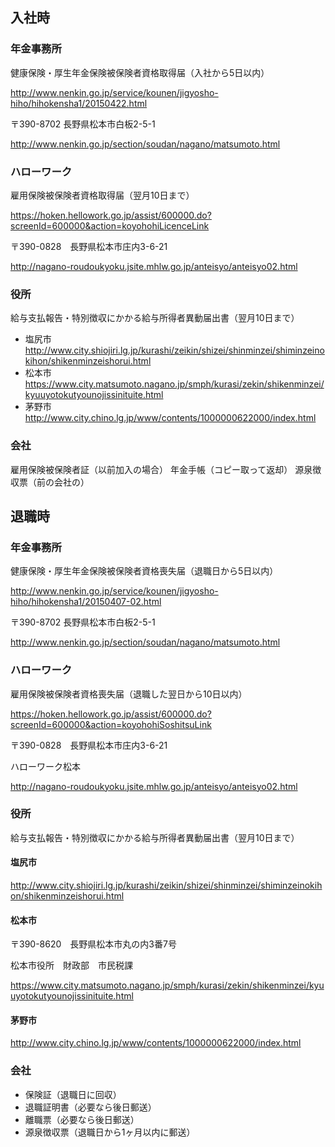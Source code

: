 
## 入社時

### 年金事務所
健康保険・厚生年金保険被保険者資格取得届（入社から5日以内）

http://www.nenkin.go.jp/service/kounen/jigyosho-hiho/hihokensha1/20150422.html

〒390-8702 長野県松本市白板2-5-1

http://www.nenkin.go.jp/section/soudan/nagano/matsumoto.html

### ハローワーク
雇用保険被保険者資格取得届（翌月10日まで）

https://hoken.hellowork.go.jp/assist/600000.do?screenId=600000&action=koyohohiLicenceLink

〒390-0828　長野県松本市庄内3-6-21

http://nagano-roudoukyoku.jsite.mhlw.go.jp/anteisyo/anteisyo02.html

### 役所
給与支払報告・特別徴収にかかる給与所得者異動届出書（翌月10日まで）

- 塩尻市 http://www.city.shiojiri.lg.jp/kurashi/zeikin/shizei/shinminzei/shiminzeinokihon/shikenminzeishorui.html
- 松本市 https://www.city.matsumoto.nagano.jp/smph/kurasi/zekin/shikenminzei/kyuuyotokutyounojissinituite.html
- 茅野市 http://www.city.chino.lg.jp/www/contents/1000000622000/index.html

### 会社
雇用保険被保険者証（以前加入の場合）
年金手帳（コピー取って返却）
源泉徴収票（前の会社の）

## 退職時

### 年金事務所
健康保険・厚生年金保険被保険者資格喪失届（退職日から5日以内）

http://www.nenkin.go.jp/service/kounen/jigyosho-hiho/hihokensha1/20150407-02.html

〒390-8702 長野県松本市白板2-5-1

http://www.nenkin.go.jp/section/soudan/nagano/matsumoto.html

### ハローワーク
雇用保険被保険者資格喪失届（退職した翌日から10日以内）

https://hoken.hellowork.go.jp/assist/600000.do?screenId=600000&action=koyohohiSoshitsuLink

〒390-0828　長野県松本市庄内3-6-21

ハローワーク松本

http://nagano-roudoukyoku.jsite.mhlw.go.jp/anteisyo/anteisyo02.html

### 役所
給与支払報告・特別徴収にかかる給与所得者異動届出書（翌月10日まで）

#### 塩尻市

http://www.city.shiojiri.lg.jp/kurashi/zeikin/shizei/shinminzei/shiminzeinokihon/shikenminzeishorui.html


#### 松本市

〒390-8620　長野県松本市丸の内3番7号

松本市役所　財政部　市民税課

https://www.city.matsumoto.nagano.jp/smph/kurasi/zekin/shikenminzei/kyuuyotokutyounojissinituite.html

#### 茅野市

http://www.city.chino.lg.jp/www/contents/1000000622000/index.html

### 会社
- 保険証（退職日に回収）
- 退職証明書（必要なら後日郵送）
- 離職票（必要なら後日郵送）
- 源泉徴収票（退職日から1ヶ月以内に郵送）
